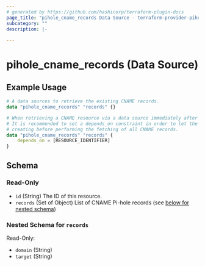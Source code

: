 ```yaml
---
# generated by https://github.com/hashicorp/terraform-plugin-docs
page_title: "pihole_cname_records Data Source - terraform-provider-pihole"
subcategory: ""
description: |-
  
---
```


# pihole_cname_records (Data Source)



## Example Usage

```terraform
# A data sources to retrieve the existing CNAME records.
data "pihole_cname_records" "records" {}

# When retrieving a CNAME resource via a data source immediately after creating the resource,
# It is recommended to set a depends_on constraint in order to let the resource finish
# creating before performing the fetching of all CNAME records.
data "pihole_cname_records" "records" {
    depends_on = [RESOURCE_IDENTIFIER]
}
```

<!-- schema generated by tfplugindocs -->
## Schema

### Read-Only

- `id` (String) The ID of this resource.
- `records` (Set of Object) List of CNAME Pi-hole records (see [below for nested schema](#nestedatt--records))

<a id="nestedatt--records"></a>
### Nested Schema for `records`

Read-Only:

- `domain` (String)
- `target` (String)
